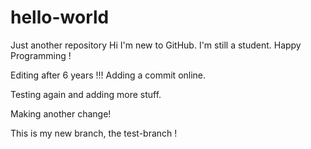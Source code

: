 # hello-world
Just another repository
Hi I'm new to GitHub.
I'm still a student.
Happy Programming !

Editing after 6 years !!!
Adding a commit online.


Testing again and adding more stuff.

Making another change!

This is my new branch, the test-branch !

